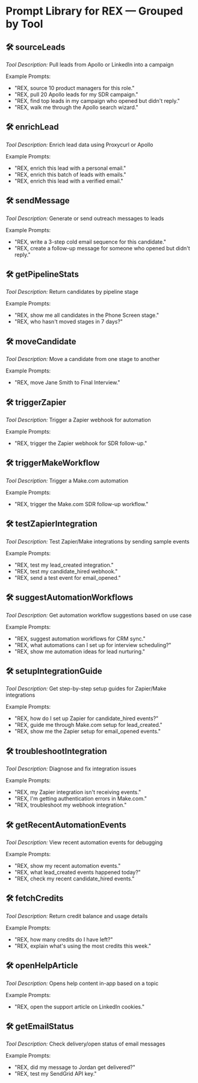 # Prompt Library for REX — Grouped by Tool

## 🛠 sourceLeads
*Tool Description:* Pull leads from Apollo or LinkedIn into a campaign

Example Prompts:
- "REX, source 10 product managers for this role."
- "REX, pull 20 Apollo leads for my SDR campaign."
- "REX, find top leads in my campaign who opened but didn't reply."
- "REX, walk me through the Apollo search wizard."

## 🛠 enrichLead
*Tool Description:* Enrich lead data using Proxycurl or Apollo

Example Prompts:
- "REX, enrich this lead with a personal email."
- "REX, enrich this batch of leads with emails."
- "REX, enrich this lead with a verified email."

## 🛠 sendMessage
*Tool Description:* Generate or send outreach messages to leads

Example Prompts:
- "REX, write a 3-step cold email sequence for this candidate."
- "REX, create a follow-up message for someone who opened but didn't reply."

## 🛠 getPipelineStats
*Tool Description:* Return candidates by pipeline stage

Example Prompts:
- "REX, show me all candidates in the Phone Screen stage."
- "REX, who hasn't moved stages in 7 days?"

## 🛠 moveCandidate
*Tool Description:* Move a candidate from one stage to another

Example Prompts:
- "REX, move Jane Smith to Final Interview."

## 🛠 triggerZapier
*Tool Description:* Trigger a Zapier webhook for automation

Example Prompts:
- "REX, trigger the Zapier webhook for SDR follow-up."

## 🛠 triggerMakeWorkflow
*Tool Description:* Trigger a Make.com automation

Example Prompts:
- "REX, trigger the Make.com SDR follow-up workflow."

## 🛠 testZapierIntegration
*Tool Description:* Test Zapier/Make integrations by sending sample events

Example Prompts:
- "REX, test my lead_created integration."
- "REX, test my candidate_hired webhook."
- "REX, send a test event for email_opened."

## 🛠 suggestAutomationWorkflows
*Tool Description:* Get automation workflow suggestions based on use case

Example Prompts:
- "REX, suggest automation workflows for CRM sync."
- "REX, what automations can I set up for interview scheduling?"
- "REX, show me automation ideas for lead nurturing."

## 🛠 setupIntegrationGuide
*Tool Description:* Get step-by-step setup guides for Zapier/Make integrations

Example Prompts:
- "REX, how do I set up Zapier for candidate_hired events?"
- "REX, guide me through Make.com setup for lead_created."
- "REX, show me the Zapier setup for email_opened events."

## 🛠 troubleshootIntegration
*Tool Description:* Diagnose and fix integration issues

Example Prompts:
- "REX, my Zapier integration isn't receiving events."
- "REX, I'm getting authentication errors in Make.com."
- "REX, troubleshoot my webhook integration."

## 🛠 getRecentAutomationEvents
*Tool Description:* View recent automation events for debugging

Example Prompts:
- "REX, show my recent automation events."
- "REX, what lead_created events happened today?"
- "REX, check my recent candidate_hired events."

## 🛠 fetchCredits
*Tool Description:* Return credit balance and usage details

Example Prompts:
- "REX, how many credits do I have left?"
- "REX, explain what's using the most credits this week."

## 🛠 openHelpArticle
*Tool Description:* Opens help content in-app based on a topic

Example Prompts:
- "REX, open the support article on LinkedIn cookies."

## 🛠 getEmailStatus
*Tool Description:* Check delivery/open status of email messages

Example Prompts:
- "REX, did my message to Jordan get delivered?"
- "REX, test my SendGrid API key." 